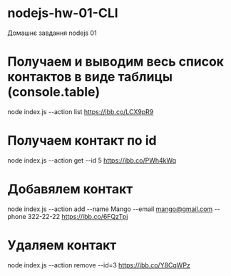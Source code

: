 # nodejs-hw-01-CLI
Домашнє завдання nodejs 01

# Получаем и выводим весь список контактов в виде таблицы (console.table)
node index.js --action list
https://ibb.co/LCX9pR9

# Получаем контакт по id
node index.js --action get --id 5
https://ibb.co/PWh4kWq

# Добавялем контакт
node index.js --action add --name Mango --email mango@gmail.com --phone 322-22-22
https://ibb.co/6FQzTpj

# Удаляем контакт
node index.js --action remove --id=3
https://ibb.co/Y8CqWPz
